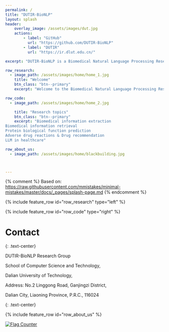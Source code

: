 ```yaml
---
permalink: /
title: "DUTIR-BioNLP"
layout: splash
header:
    overlay_image: /assets/images/dut.jpg
    actions:
        - label: "GitHub"
          url: "https://github.com/DUTIR-BioNLP"
        - label: "DUTIR"
          url: "https://ir.dlut.edu.cn/"

excerpt: "DUTIR-BioNLP is a Biomedical Natural Language Processing Research Group in the Information Retrieval Laboratory at Dalian University of Technology (DUTIR-BioNLP)."

row_research:
  - image_path: /assets/images/home/home_1.jpg
    title: "Welcome"
    btn_class: "btn--primary"
    excerpt: "Welcome to the Biomedical Natural Language Processing Research Group in the Information Retrieval Laboratory at Dalian University of Technology (DUTIR-BioNLP)! Our research interests focus on AI for health, including Biomedical Natural Language Processing, Text Mining, and Machine Learning. Our research goal is to develop computational methods and tools to better understand the natural language in biomedical text in order to accelerate knowledge discovery and improve human health."

row_code:
  - image_path: /assets/images/home/home_2.jpg

    title: "Research topics"
    btn_class: "btn--primary"
    excerpt: "Biomedical information extraction
Biomedical information retrieval
Protein biological function prediction
Adverse drug reactions & Drug recommendation
LLM in healthcare"

row_about_us:
  - image_path: /assets/images/home/blackbuilding.jpg



---
```

{% comment %}
Based on: https://raw.githubusercontent.com/mmistakes/minimal-mistakes/master/docs/_pages/splash-page.md
{% endcomment %}


{% include feature_row id="row_research" type="left" %}

{% include feature_row id="row_code" type="right" %}



# Contact
{: .text-center}

DUTIR-BioNLP Research Group

School of Computer Science and Technology, 

Dalian University of Technology,

Address: No.2 Linggong Road, Ganjingzi District, 

Dalian City, Liaoning Province, P.R.C., 116024

{: .text-center}

{% include feature_row id="row_about_us" %}

<a href="https://info.flagcounter.com/fwiM"><img src="https://s11.flagcounter.com/count2/fwiM/bg_FFFFFF/txt_000000/border_CCCCCC/columns_3/maxflags_12/viewers_0/labels_1/pageviews_1/flags_0/percent_0/" alt="Flag Counter" border="0"></a>
